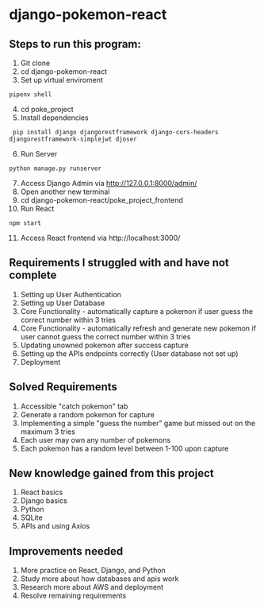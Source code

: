 # django-pokemon-react

## Steps to run this program:
1. Git clone
2. cd django-pokemon-react
3. Set up virtual enviroment 
```
pipenv shell
```
4. cd poke_project
5. Install dependencies
```
 pip install django djangorestframework django-cors-headers djangorestframework-simplejwt djoser
```
6. Run Server
```
python manage.py runserver
```
7. Access Django Admin via http://127.0.0.1:8000/admin/
8. Open another new terminal
9. cd django-pokemon-react/poke_project_frontend
10. Run React
```
npm start
```
11. Access React frontend via http://localhost:3000/

## Requirements I struggled with and have not complete
1. Setting up User Authentication
2. Setting up User Database
3. Core Functionality - automatically capture a pokemon if user guess the correct number within 3 tries
4. Core Functionality - automatically refresh and generate new pokemon if user cannot guess the correct number within 3 tries
5. Updating unowned pokemon after success capture
6. Setting up the APIs endpoints correctly (User database not set up)
7. Deployment

## Solved Requirements
1. Accessible "catch pokemon" tab
2. Generate a random pokemon for capture
3. Implementing a simple "guess the number" game but missed out on the maximum 3 tries
4. Each user may own any number of pokemons
5. Each pokemon has a random level between 1-100 upon capture

## New knowledge gained from this project
1. React basics
2. Django basics
3. Python
4. SQLite
5. APIs and using Axios

## Improvements needed
1. More practice on React, Django, and Python
2. Study more about how databases and apis work
3. Research more about AWS and deployment
4. Resolve remaining requirements
